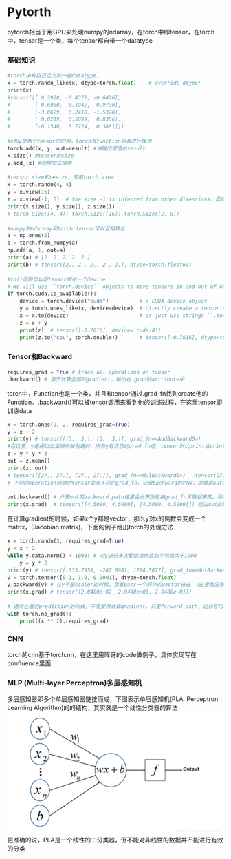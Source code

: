 # Pytorth
pytorch相当于用GPU来处理numpy的ndarray，在torch中即tensor，在torch中，tensor是一个类，每个tensor都自带一个datatype

### 基础知识
```python
#torch中有自己定义的一些datatype，
x = torch.randn_like(x, dtype=torch.float)    # override dtype!
print(x)   
#tensor([[ 0.3928, -0.4377, -0.6426],
#        [ 0.6000,  0.1942, -0.9790],
#        [-3.0629,  0.2410, -1.5378],
#        [ 0.0219,  0.5899,  0.8386],
#        [-0.1540,  0.2724,  0.3881]])

#x和y是两个tensor的时候，torch有function对其进行操作
torch.add(x, y, out=result) #讲输出赋值给result
x.size() #tensor的size
y.add_(x) #同样加法操作

#tensor size和resize，使用torch.view
x = torch.randn(4, 4)
y = x.view(16)
z = x.view(-1, 8)  # the size -1 is inferred from other dimensions，即自动转化
print(x.size(), y.size(), z.size())
# torch.Size([4, 4]) torch.Size([16]) torch.Size([2, 8])

#numpy的ndarray和torch tensor可以互相转化
a = np.ones(5)
b = torch.from_numpy(a)
np.add(a, 1, out=a)
print(a) # [2. 2. 2. 2. 2.]
print(b) # tensor([2., 2., 2., 2., 2.], dtype=torch.float64)

#to()函数可以将tensor赋给一个device
# We will use ``torch.device`` objects to move tensors in and out of GPU
if torch.cuda.is_available():
    device = torch.device("cuda")          # a CUDA device object
    y = torch.ones_like(x, device=device)  # directly create a tensor on GPU
    x = x.to(device)                       # or just use strings ``.to("cuda")``
    z = x + y
    print(z)  # tensor([-0.7816], device='cuda:0')
    print(z.to("cpu", torch.double))       # tensor([-0.7816], dtype=torch.float64)，to也可以改变类型
```


### Tensor和Backward
```python
requires_grad = True # track all operations on tensor
.backward() # 用于计算全部的gradient，输出在.grad的attribute中
```
torch中，Function也是一个类，并且和tensor通过.grad_fn找到create他的Function。.backward()可以被tensor调用来看到他的训练过程，在这里tensor即训练data
```python
x = torch.ones(2, 2, requires_grad=True)
y = x + 2
print(y) # tensor([[3., 3.], [3., 3.]], grad_fn=<AddBackward0>)
#在这里，y是通过加法操作被创建的，所有y有自己的grad_fn值，tensor默认print会print所有他有的attribute。这里AddBackword表示加法
z = y * y * 3
out = z.mean()
print(z, out)
# tensor([[27., 27.], [27., 27.]], grad_fn=<MulBackward0>)   tensor(27., grad_fn=<MeanBackward0>)
# 不同的operation创建的tensor会有不同的grad_fn，记录backward的内容，这就是autograd

out.backward() # 计算out的backward path这里会计算所有被grad_fn关联起来的，和out有关的tensor的".grad"的attribute 
print(x.grad)  # tensor([[4.5000, 4.5000], [4.5000, 4.5000]]) 经过out的backward，x.grad已经被计算出来了。
```
在计算gradient的时候，如果x个y都是vector，那么y对x的倒数会变成一个matrix，(Jacobian matrix)，下面的例子给出torch的处理方法
```python
x = torch.randn(3, requires_grad=True)
y = x * 2
while y.data.norm() < 1000: # 对y进行多次翻倍操作直到平均值大于1000
    y = y * 2 
print(y) # tensor([-333.7958, -287.0981, 1274.5677], grad_fn=<MulBackward0>)
v = torch.tensor([0.1, 1.0, 0.0001], dtype=torch.float)
y.backward(v) # 在y不是scaler的时候，需要pass一个同样的vector进去 （这里我没看懂）
print(x.grad) # tensor([2.0480e+02, 2.0480e+03, 2.0480e-01])

# 通常在最后prediction的时候，不需要再计算gradient，只要forward path，这样写可以避免一些问题
with torch.no_grad():
    print((x ** 2).requires_grad)
```

### CNN
torch的cnn基于torch.nn，在这里用晖哥的code做例子，具体实现写在confluence里面


### MLP (Multi-layer Perceptron)多层感知机
多层感知器即多个单层感知器链接而成，下图表示单层感知机(PLA: Perceptron Learning Algorithm)的的结构，其实就是一个线性分类器的算法
![image](https://github.com/mingming741/RenneNotes/blob/master/Resource/Image/%E5%A4%9A%E5%B1%82%E6%84%9F%E7%9F%A5%E5%99%A8.png)
更准确的说，PLA是一个线性的二分类器，但不能对非线性的数据并不能进行有效的分类


